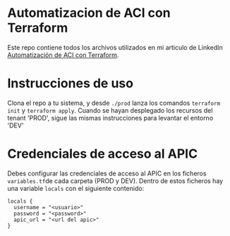 # Automatizacion de ACI con Terraform
Este repo contiene todos los archivos utilizados en mi articulo de LinkedIn [Automatización de ACI con Terraform](https://www.linkedin.com/pulse/automatizaci%2525C3%2525B3n-de-aci-con-terraform-mikel-maeso%3FtrackingId=uQDhMi6CQyq6%252FK4t3q3QWw%253D%253D/?trackingId=uQDhMi6CQyq6%2FK4t3q3QWw%3D%3D).

# Instrucciones de uso
Clona el repo a tu sistema, y desde `./prod` lanza los comandos `terraform init` y `terraform apply`. Cuando se hayan desplegado los recursos del tenant 'PROD', sigue las mismas instrucciones para levantar el entorno 'DEV'

# Credenciales de acceso al APIC
Debes configurar las credenciales de acceso al APIC en los ficheros `variables.tf`de cada carpeta (PROD y DEV). Dentro de estos ficheros hay una variable `locals` con el siguiente contenido:
```
locals {
  username = "<usuario>"
  password = "<password>"
  apic_url = "<url del apic>"
}
```
